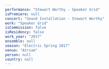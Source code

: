 ```yaml
---
performance: "Stewart Worthy - Speaker Grid"
isPremiere: null
concert: "Sound Installation - Stewart Worthy"
work: "Speaker Grid"
isCommission: false
isResidency: false
work_year: "2017"
ensemble: null
season: "Electric Spring 2017"
venue: "Atrium"
person: null
country: null
---
```


